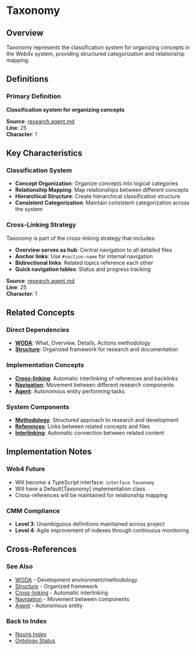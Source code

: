 # Taxonomy

## Overview
Taxonomy represents the classification system for organizing concepts in the Web4x system, providing structured categorization and relationship mapping.

## Definitions

### Primary Definition
**Classification system for organizing concepts**

**Source**: [research.agent.md](../../md-wiki/AI.Agent.setup/research.agent.md#3-cross-linking-strategy)  
**Line**: 25  
**Character**: 1

## Key Characteristics

### Classification System
- **Concept Organization**: Organize concepts into logical categories
- **Relationship Mapping**: Map relationships between different concepts
- **Hierarchical Structure**: Create hierarchical classification structure
- **Consistent Categorization**: Maintain consistent categorization across the system

### Cross-Linking Strategy
Taxonomy is part of the cross-linking strategy that includes:
- **Overview serves as hub**: Central navigation to all detailed files
- **Anchor links**: Use `#section-name` for internal navigation
- **Bidirectional links**: Related topics reference each other
- **Quick navigation tables**: Status and progress tracking

**Source**: [research.agent.md](../../md-wiki/AI.Agent.setup/research.agent.md#3-cross-linking-strategy)  
**Line**: 25  
**Character**: 1

## Related Concepts

### Direct Dependencies
- **[WODA](#woda)**: What, Overview, Details, Actions methodology
- **[Structure](#structure)**: Organized framework for research and documentation

### Implementation Concepts
- **[Cross-linking](#cross-linking)**: Automatic interlinking of references and backlinks
- **[Navigation](#navigation)**: Movement between different research components
- **[Agent](#agent)**: Autonomous entity performing tasks

### System Components
- **[Methodology](#methodology)**: Structured approach to research and development
- **[References](#references)**: Links between related concepts and files
- **[Interlinking](#interlinking)**: Automatic connection between related content

## Implementation Notes

### Web4 Future
- Will become a TypeScript interface: `interface Taxonomy`
- Will have a Default[Taxonomy] implementation class
- Cross-references will be maintained for relationship mapping

### CMM Compliance
- **Level 3**: Unambiguous definitions maintained across project
- **Level 4**: Agile improvement of indexes through continuous monitoring

## Cross-References

### See Also
- [WODA](./WODA.md) - Development environment/methodology
- [Structure](./Structure.md) - Organized framework
- [Cross-linking](./Cross-linking.md) - Automatic interlinking
- [Navigation](./Navigation.md) - Movement between components
- [Agent](./Agent.md) - Autonomous entity

### Back to Index
- [Nouns Index](../../Ontology.md/nouns.index.md)
- [Ontology Status](../../Ontology.md/ontology.status.md)
